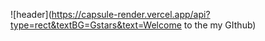 ![header](https://capsule-render.vercel.app/api?type=rect&textBG=Gstars&text=Welcome to the my GIthub)
